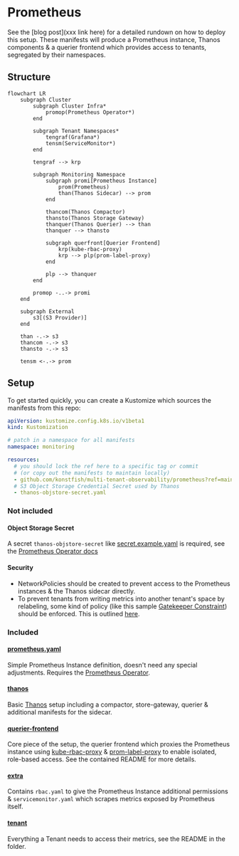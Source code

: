 # Prometheus

See the [blog post](xxx link here) for a detailed rundown on how to deploy this setup. These manifests will produce a Prometheus instance, Thanos components & a querier frontend which provides access to tenants, segregated by their namespaces. 

## Structure

```mermaid
flowchart LR
    subgraph Cluster
        subgraph Cluster Infra*
            promop(Prometheus Operator*)
        end

        subgraph Tenant Namespaces*
            tengraf(Grafana*)
            tensm(ServiceMonitor*)
        end

        tengraf --> krp

        subgraph Monitoring Namespace
            subgraph promi[Prometheus Instance]
                prom(Prometheus)
                than(Thanos Sidecar) --> prom
            end

            thancom(Thanos Compactor)
            thansto(Thanos Storage Gateway)
            thanquer(Thanos Querier) --> than
            thanquer --> thansto

            subgraph querfront[Querier Frontend]
                krp(kube-rbac-proxy)
                krp --> plp(prom-label-proxy)
            end

            plp --> thanquer
        end

        promop -..-> promi
    end

    subgraph External
        s3[(S3 Provider)]
    end

    than -.-> s3
    thancom -.-> s3
    thansto -.-> s3

    tensm <-.-> prom
```

## Setup

To get started quickly, you can create a Kustomize which sources the manifests from this repo:

```yaml
apiVersion: kustomize.config.k8s.io/v1beta1
kind: Kustomization

# patch in a namespace for all manifests
namespace: monitoring

resources:
  # you should lock the ref here to a specific tag or commit 
  # (or copy out the manifests to maintain locally)
  - github.com/konstfish/multi-tenant-observability/prometheus?ref=main
  # S3 Object Storage Credential Secret used by Thanos
  - thanos-objstore-secret.yaml
```

### Not included

#### Object Storage Secret

A secret `thanos-objstore-secret` like [secret.example.yaml](secret.example.yaml) is required, see the [Prometheus Operator docs](https://prometheus-operator.dev/docs/platform/thanos/)

#### Security

- NetworkPolicies should be created to prevent access to the Prometheus instances & the Thanos sidecar directly.
- To prevent tenants from writing metrics into another tenant's space by relabeling, some kind of policy (like this sample [Gatekeeper Constraint](https://github.com/konstfish/shoal/blob/main/gitops/shoal/policy-template/block-servicemonitor-honor.yaml)) should be enforced. This is outlined [here](https://github.com/prometheus-community/prom-label-proxy#risks-outside-the-scope-of-this-project).

### Included

#### [prometheus.yaml](prometheus.yaml)

Simple Prometheus Instance definition, doesn't need any special adjustments. Requires the [Prometheus Operator](https://prometheus-operator.dev/).

#### [thanos](thanos)

Basic [Thanos](thanos.io) setup including a compactor, store-gateway, querier & additional manifests for the sidecar.

#### [querier-frontend](querier-frontend)

Core piece of the setup, the querier frontend which proxies the Prometheus instance using [kube-rbac-proxy](https://github.com/brancz/kube-rbac-proxy) & [prom-label-proxy](https://github.com/prometheus-community/prom-label-proxy) to enable isolated, role-based access. See the contained README for more details.

#### [extra](extra)

Contains `rbac.yaml` to give the Prometheus Instance additional permissions & `servicemonitor.yaml` which scrapes metrics exposed by Prometheus itself.

#### [tenant](tenant)

Everything a Tenant needs to access their metrics, see the README in the folder.